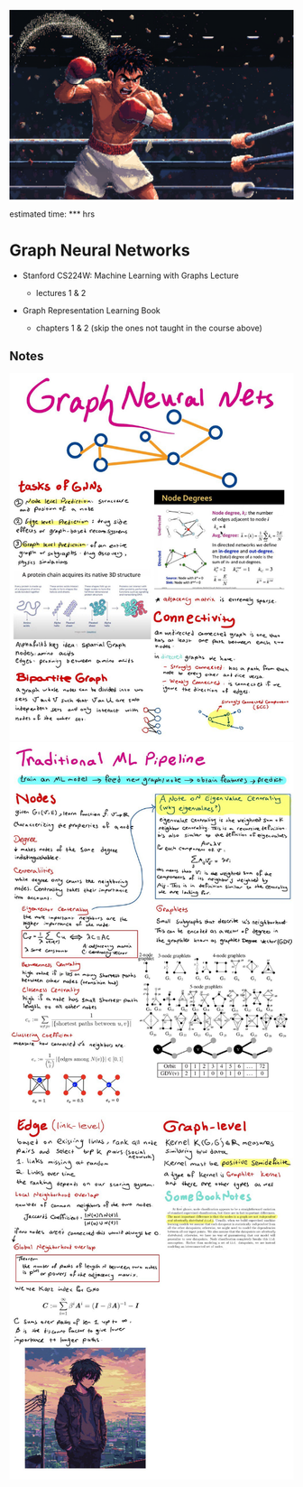 ![alt text](image.png)

estimated time: *** hrs

# Graph Neural Networks

- Stanford CS224W: Machine Learning with Graphs Lecture
    - lectures 1 & 2
    
- Graph Representation Learning Book
    - chapters 1 & 2 (skip the ones not taught in the course above)

## Notes
![note](1.jpg)
![note](2.jpg)
![note](3.jpg)

